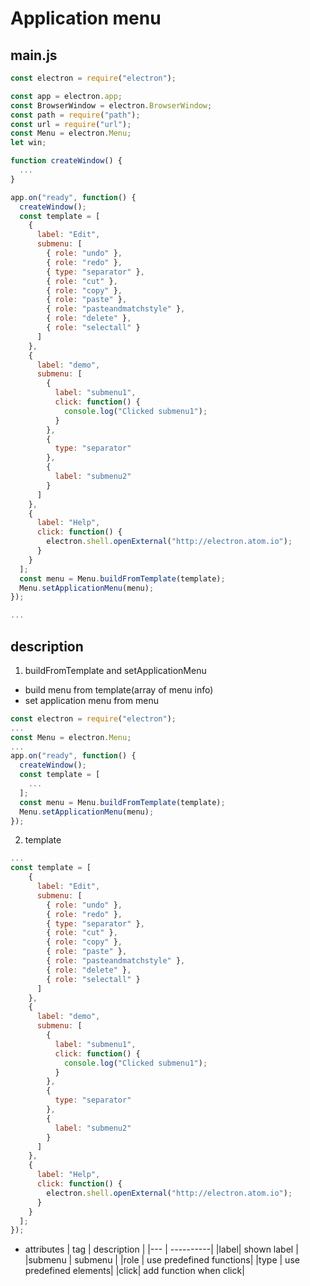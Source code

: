 # Application menu

## main.js

```javascript
const electron = require("electron");

const app = electron.app;
const BrowserWindow = electron.BrowserWindow;
const path = require("path");
const url = require("url");
const Menu = electron.Menu;
let win;

function createWindow() {
  ...
}

app.on("ready", function() {
  createWindow();
  const template = [
    {
      label: "Edit",
      submenu: [
        { role: "undo" },
        { role: "redo" },
        { type: "separator" },
        { role: "cut" },
        { role: "copy" },
        { role: "paste" },
        { role: "pasteandmatchstyle" },
        { role: "delete" },
        { role: "selectall" }
      ]
    },
    {
      label: "demo",
      submenu: [
        {
          label: "submenu1",
          click: function() {
            console.log("Clicked submenu1");
          }
        },
        {
          type: "separator"
        },
        {
          label: "submenu2"
        }
      ]
    },
    {
      label: "Help",
      click: function() {
        electron.shell.openExternal("http://electron.atom.io");
      }
    }
  ];
  const menu = Menu.buildFromTemplate(template);
  Menu.setApplicationMenu(menu);
});

...
```

## description

1. buildFromTemplate and setApplicationMenu

- build menu from template(array of menu info)
- set application menu from menu

```javascript
const electron = require("electron");
...
const Menu = electron.Menu;
...
app.on("ready", function() {
  createWindow();
  const template = [
    ...
  ];
  const menu = Menu.buildFromTemplate(template);
  Menu.setApplicationMenu(menu);
});
```

2. template

```javascript
...
const template = [
    {
      label: "Edit",
      submenu: [
        { role: "undo" },
        { role: "redo" },
        { type: "separator" },
        { role: "cut" },
        { role: "copy" },
        { role: "paste" },
        { role: "pasteandmatchstyle" },
        { role: "delete" },
        { role: "selectall" }
      ]
    },
    {
      label: "demo",
      submenu: [
        {
          label: "submenu1",
          click: function() {
            console.log("Clicked submenu1");
          }
        },
        {
          type: "separator"
        },
        {
          label: "submenu2"
        }
      ]
    },
    {
      label: "Help",
      click: function() {
        electron.shell.openExternal("http://electron.atom.io");
      }
    }
  ];
});
```

- attributes
  | tag | description |
  |--- | ----------|
  |label| shown label |
  |submenu | submenu |
  |role | use predefined functions|
  |type | use predefined elements|
  |click| add function when click|
